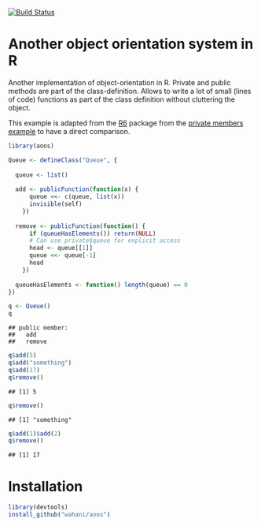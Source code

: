 [![Build Status](https://travis-ci.org/wahani/aoos.png?branch=master)](https://travis-ci.org/wahani/aoos)

# Another object orientation system in R
Another implementation of object-orientation in R. Private and public methods are part of the class-definition. Allows to write a lot of small (lines of code) functions as part of the class definition without cluttering the object.

This example is adapted from the [R6](https://github.com/wch/R6) package from the [private members example](http://rpubs.com/wch/24456) to have a direct comparison.


```r
library(aoos)

Queue <- defineClass("Queue", {
  
  queue <- list()
  
  add <- publicFunction(function(x) {
      queue <<- c(queue, list(x))
      invisible(self)
    })
  
  remove <- publicFunction(function() {
      if (queueHasElements()) return(NULL)
      # Can use private$queue for explicit access
      head <- queue[[1]]
      queue <<- queue[-1]
      head
    })
  
  queueHasElements <- function() length(queue) == 0
})

q <- Queue()
q
```

```
## public member:
##   add 
##   remove
```


```r
q$add(5)
q$add("something")
q$add(17)
q$remove()
```

```
## [1] 5
```

```r
q$remove()
```

```
## [1] "something"
```

```r
q$add(1)$add(2)
q$remove()
```

```
## [1] 17
```

# Installation

```r
library(devtools)
install_github("wahani/aoos")
```

